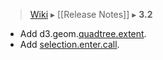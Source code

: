 > [Wiki](Home) ▸ [[Release Notes]] ▸ **3.2**

* Add d3.geom.[quadtree.extent](https://github.com/mbostock/d3/wiki/Quadtree-Geom#wiki-extent).
* Add [selection.enter.call](https://github.com/mbostock/d3/wiki/Selections#wiki-enter).
